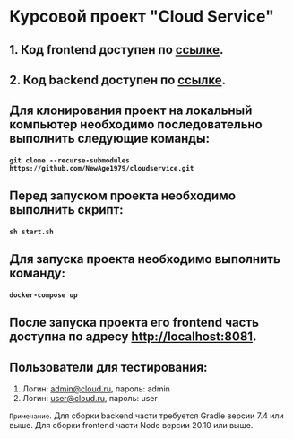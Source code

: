 # Курсовой проект "Cloud Service"

## 1. Код frontend доступен по [ссылке](https://github.com/NewAge1979/cloudservice-frontend/tree/118a8aa3da5595013d553fdfb1d7af2ab955acc7).
## 2. Код backend доступен по [ссылке](https://github.com/NewAge1979/cloudservice-backend/tree/40a9271e7e26253d3026d38106ab7e456f42d904).

## Для клонирования проект на локальный компьютер необходимо последовательно выполнить следующие команды:

#### `git clone --recurse-submodules https://github.com/NewAge1979/cloudservice.git`

## Перед запуском проекта необходимо выполнить скрипт:

#### `sh start.sh`

## Для запуска проекта необходимо выполнить команду:
#### `docker-compose up`

## После запуска проекта его frontend часть доступна по адресу [http://localhost:8081](http://localhost:8081).

## Пользователи для тестирования:

1. Логин: admin@cloud.ru, пароль: admin
2. Логин: user@cloud.ru, пароль: user

`Примечание`. Для сборки backend части требуется Gradle версии 7.4 или выше. Для сборки frontend части Node версии 20.10 или выше.